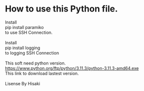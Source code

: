 # How to use this Python file.
Install<br>
pip install paramiko<br>
to use SSH Connection.<br>
<br>
Install<br>
pip install logging<br>
to logging SSH Connection<br>
<br>
This soft need python version.<br>
https://www.python.org/ftp/python/3.11.3/python-3.11.3-amd64.exe <br>
This link to download lastest version.<br>
<br>
Lisense By Hisaki
